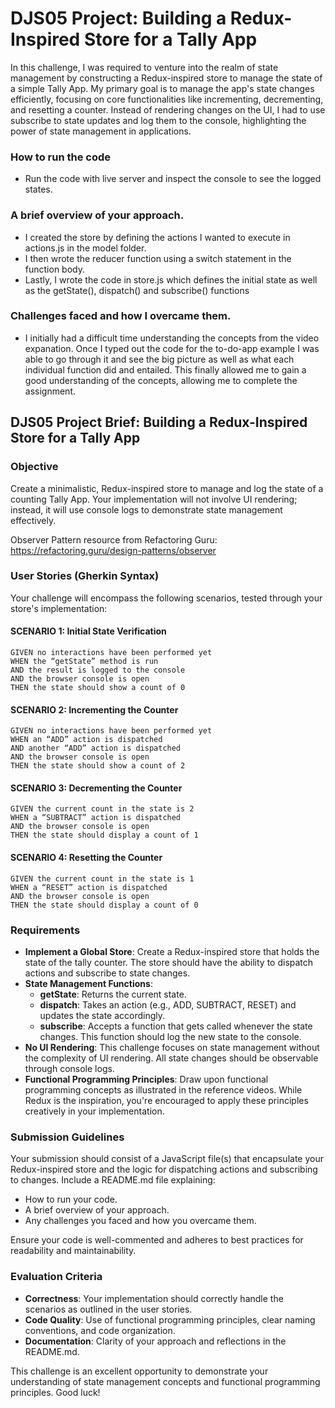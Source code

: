 # DJS05 Project: Building a Redux-Inspired Store for a Tally App

In this challenge, I was required to venture into the realm of state management by constructing a Redux-inspired store to manage the state of a simple Tally App. My primary goal is to manage the app's state changes efficiently, focusing on core functionalities like incrementing, decrementing, and resetting a counter. Instead of rendering changes on the UI, I had to use subscribe to state updates and log them to the console, highlighting the power of state management in applications.

### How to run the code

-   Run the code with live server and inspect the console to see the logged states.

### A brief overview of your approach.

-   I created the store by defining the actions I wanted to execute in actions.js in the model folder.
-   I then wrote the reducer function using a switch statement in the function body.
-   Lastly, I wrote the code in store.js which defines the initial state as well as the getState(), dispatch() and subscribe() functions

### Challenges faced and how I overcame them.

-   I initially had a difficult time understanding the concepts from the video expanation. Once I typed out the code for the to-do-app example I was able to go through it and see the big picture as well as what each individual function did and entailed. This finally allowed me to gain a good understanding of the concepts, allowing me to complete the assignment.

## DJS05 Project Brief: Building a Redux-Inspired Store for a Tally App

### Objective

Create a minimalistic, Redux-inspired store to manage and log the state of a counting Tally App. Your implementation will not involve UI rendering; instead, it will use console logs to demonstrate state management effectively.

Observer Pattern resource from Refactoring Guru: https://refactoring.guru/design-patterns/observer

### User Stories (Gherkin Syntax)

Your challenge will encompass the following scenarios, tested through your store's implementation:

#### SCENARIO 1: Initial State Verification

```
GIVEN no interactions have been performed yet
WHEN the “getState” method is run
AND the result is logged to the console
AND the browser console is open
THEN the state should show a count of 0
```

#### SCENARIO 2: Incrementing the Counter

```
GIVEN no interactions have been performed yet
WHEN an “ADD” action is dispatched
AND another “ADD” action is dispatched
AND the browser console is open
THEN the state should show a count of 2
```

#### SCENARIO 3: Decrementing the Counter

```
GIVEN the current count in the state is 2
WHEN a “SUBTRACT” action is dispatched
AND the browser console is open
THEN the state should display a count of 1
```

#### SCENARIO 4: Resetting the Counter

```
GIVEN the current count in the state is 1
WHEN a “RESET” action is dispatched
AND the browser console is open
THEN the state should display a count of 0
```

### Requirements

-   **Implement a Global Store**: Create a Redux-inspired store that holds the state of the tally counter. The store should have the ability to dispatch actions and subscribe to state changes.
-   **State Management Functions**:
    -   **getState**: Returns the current state.
    -   **dispatch**: Takes an action (e.g., ADD, SUBTRACT, RESET) and updates the state accordingly.
    -   **subscribe**: Accepts a function that gets called whenever the state changes. This function should log the new state to the console.
-   **No UI Rendering**: This challenge focuses on state management without the complexity of UI rendering. All state changes should be observable through console logs.
-   **Functional Programming Principles**: Draw upon functional programming concepts as illustrated in the reference videos. While Redux is the inspiration, you're encouraged to apply these principles creatively in your implementation.

### Submission Guidelines

Your submission should consist of a JavaScript file(s) that encapsulate your Redux-inspired store and the logic for dispatching actions and subscribing to changes. Include a README.md file explaining:

-   How to run your code.
-   A brief overview of your approach.
-   Any challenges you faced and how you overcame them.

Ensure your code is well-commented and adheres to best practices for readability and maintainability.

### Evaluation Criteria

-   **Correctness**: Your implementation should correctly handle the scenarios as outlined in the user stories.
-   **Code Quality**: Use of functional programming principles, clear naming conventions, and code organization.
-   **Documentation**: Clarity of your approach and reflections in the README.md.

This challenge is an excellent opportunity to demonstrate your understanding of state management concepts and functional programming principles. Good luck!
